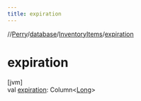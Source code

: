 ```yaml
---
title: expiration
---
```

//[Perry](../../../index.html)/[database](../index.html)/[InventoryItems](index.html)/[expiration](expiration.html)



# expiration



[jvm]\
val [expiration](expiration.html): Column&lt;[Long](https://kotlinlang.org/api/latest/jvm/stdlib/kotlin/-long/index.html)&gt;




